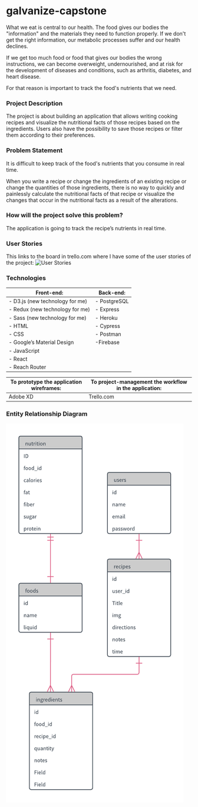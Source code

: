 # galvanize-capstone
What we eat is central to our health. The food gives our bodies the "information" and the materials they need to function properly. If we don't get the right information, our metabolic processes suffer and our health declines.

If we get too much food or food that gives our bodies the wrong instructions, we can become overweight, undernourished, and at risk for the development of diseases and conditions, such as arthritis, diabetes, and heart disease.

For that reason is important to track the food's nutrients that we need.

### Project Description
The project is about building an application that allows writing cooking recipes and visualize the nutritional facts of those recipes based on the ingredients. Users also have the possibility to save those recipes or filter them according to their preferences.

### Problem Statement
It is difficult to keep track of the food's nutrients that you consume in real time.

When you write a recipe or change the ingredients of an existing recipe or change the quantities of those ingredients, there is no way to quickly and painlessly calculate the nutritional facts of that recipe or visualize the changes that occur in the nutritional facts as a result of the alterations.

### How will the project solve this problem?
The application is going to track the recipe’s nutrients in real time.

### User Stories
This links to the board in trello.com where I have some of the user stories of the project: 
![User Stories](https://trello.com/b/5ApCBpUg/capstone-project)

### Technologies 

| Front-end: | Back-end:
------------ | -----------
|- D3.js (new technology for me) |- PostgreSQL
|- Redux (new technology for me) |- Express 
|- Sass (new technology for me) |- Heroku
|- HTML |- Cypress
|- CSS |- Postman
|- Google’s Material Design |-Firebase 
|- JavaScript |
|- React |
|- Reach Router |

| To prototype the application wireframes: | To project-management the workflow in the application:|
------- | -------
|Adobe XD | Trello.com

###  Entity Relationship Diagram

![ERD](https://github.com/belinda-galiano/galvanize-capstone/blob/master/Entity%20Relationship%20Diagram.png)
